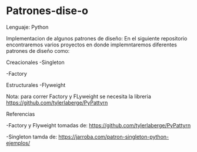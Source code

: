 # Patrones-dise-o
Lenguaje: Python

Implementacion de algunos patrones de diseño:
En el siguiente repositorio encontraremos varios proyectos en donde implemntaremos diferentes patrones de diseño como: 

Creacionales
-Singleton

-Factory

Estructurales
-Flyweight

Nota: para correr Factory y FLyweight se necesita la libreria https://github.com/tylerlaberge/PyPattyrn

Referencias

-Factory y Flyweight tomadas de: https://github.com/tylerlaberge/PyPattyrn

-Singleton tamda de: https://jarroba.com/patron-singleton-python-ejemplos/
